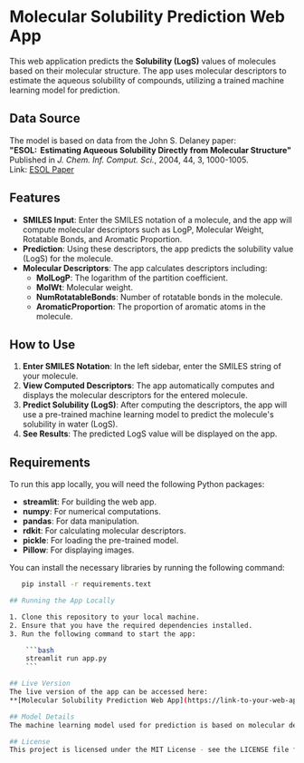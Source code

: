 # Molecular Solubility Prediction Web App

This web application predicts the **Solubility (LogS)** values of molecules based on their molecular structure. The app uses molecular descriptors to estimate the aqueous solubility of compounds, utilizing a trained machine learning model for prediction.

## Data Source
The model is based on data from the John S. Delaney paper:  
**"ESOL:  Estimating Aqueous Solubility Directly from Molecular Structure"**  
Published in *J. Chem. Inf. Comput. Sci.*, 2004, 44, 3, 1000-1005.  
Link: [ESOL Paper](https://pubs.acs.org/doi/10.1021/ci034243x)

## Features
- **SMILES Input**: Enter the SMILES notation of a molecule, and the app will compute molecular descriptors such as LogP, Molecular Weight, Rotatable Bonds, and Aromatic Proportion.
- **Prediction**: Using these descriptors, the app predicts the solubility value (LogS) for the molecule.
- **Molecular Descriptors**: The app calculates descriptors including:
  - **MolLogP**: The logarithm of the partition coefficient.
  - **MolWt**: Molecular weight.
  - **NumRotatableBonds**: Number of rotatable bonds in the molecule.
  - **AromaticProportion**: The proportion of aromatic atoms in the molecule.

## How to Use
1. **Enter SMILES Notation**: In the left sidebar, enter the SMILES string of your molecule.
2. **View Computed Descriptors**: The app automatically computes and displays the molecular descriptors for the entered molecule.
3. **Predict Solubility (LogS)**: After computing the descriptors, the app will use a pre-trained machine learning model to predict the molecule's solubility in water (LogS).
4. **See Results**: The predicted LogS value will be displayed on the app.

## Requirements
To run this app locally, you will need the following Python packages:
- **streamlit**: For building the web app.
- **numpy**: For numerical computations.
- **pandas**: For data manipulation.
- **rdkit**: For calculating molecular descriptors.
- **pickle**: For loading the pre-trained model.
- **Pillow**: For displaying images.

You can install the necessary libraries by running the following command:
```bash
   pip install -r requirements.text

## Running the App Locally

1. Clone this repository to your local machine.
2. Ensure that you have the required dependencies installed.
3. Run the following command to start the app:

    ```bash
    streamlit run app.py
    ```

## Live Version
The live version of the app can be accessed here:  
**[Molecular Solubility Prediction Web App](https://link-to-your-web-app)**

## Model Details
The machine learning model used for prediction is based on molecular descriptors and was trained using the ESOL dataset. The model is saved using pickle and is loaded within the app to make predictions.

## License
This project is licensed under the MIT License - see the LICENSE file for details.
